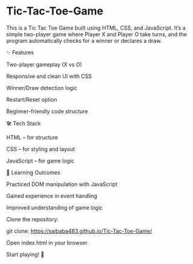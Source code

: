 # Tic-Tac-Toe-Game
This is a Tic Tac Toe Game built using HTML, CSS, and JavaScript. It’s a simple two-player game where Player X and Player O take turns, and the program automatically checks for a winner or declares a draw.

✨ Features

Two-player gameplay (X vs O)

Responsive and clean UI with CSS

Winner/Draw detection logic

Restart/Reset option

Beginner-friendly code structure

🛠️ Tech Stack

HTML – for structure

CSS – for styling and layout

JavaScript – for game logic

📖 Learning Outcomes

Practiced DOM manipulation with JavaScript

Gained experience in event handling

Improved understanding of game logic

Clone the repository:

git clone: https://saibaba483.github.io/Tic-Tac-Toe-Game/

Open index.html in your browser.

Start playing! 🎉
